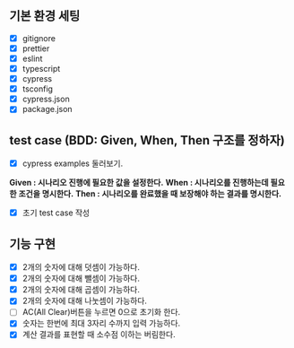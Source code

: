 ## 기본 환경 세팅
- [x] gitignore
- [x] prettier
- [x] eslint
- [x] typescript
- [x] cypress
 - [x] tsconfig
 - [x] cypress.json
- [x] package.json

## test case (BDD: Given, When, Then 구조를 정하자)

- [x] cypress examples 둘러보기.

**Given : 시나리오 진행에 필요한 값을 설정한다.**
**When : 시나리오를 진행하는데 필요한 조건을 명시한다.**
**Then : 시나리오를 완료했을 때 보장해야 하는 결과를 명시한다.**

- [x] 초기 test case 작성

## 기능 구현
 
- [x] 2개의 숫자에 대해 덧셈이 가능하다.
- [x] 2개의 숫자에 대해 뺄셈이 가능하다.
- [x] 2개의 숫자에 대해 곱셈이 가능하다.
- [x] 2개의 숫자에 대해 나눗셈이 가능하다.
- [ ] AC(All Clear)버튼을 누르면 0으로 초기화 한다.
- [x] 숫자는 한번에 최대 3자리 수까지 입력 가능하다.
- [x] 계산 결과를 표현할 때 소수점 이하는 버림한다.

